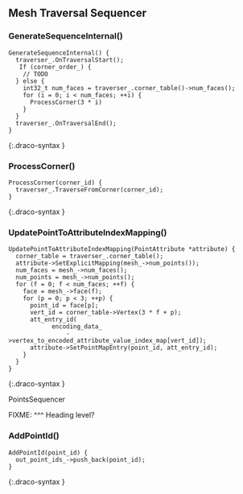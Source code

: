
## Mesh Traversal Sequencer

### GenerateSequenceInternal()

~~~~~
GenerateSequenceInternal() {
  traverser_.OnTraversalStart();
   If (corner_order_) {
    // TODO
  } else {
    int32_t num_faces = traverser_.corner_table()->num_faces();
    for (i = 0; i < num_faces; ++i) {
      ProcessCorner(3 * i)
    }
  }
  traverser_.OnTraversalEnd();
}
~~~~~
{:.draco-syntax }


### ProcessCorner()

~~~~~
ProcessCorner(corner_id) {
  traverser_.TraverseFromCorner(corner_id);
}
~~~~~
{:.draco-syntax }


### UpdatePointToAttributeIndexMapping()

~~~~~
UpdatePointToAttributeIndexMapping(PointAttribute *attribute) {
  corner_table = traverser_.corner_table();
  attribute->SetExplicitMapping(mesh_->num_points());
  num_faces = mesh_->num_faces();
  num_points = mesh_->num_points();
  for (f = 0; f < num_faces; ++f) {
    face = mesh_->face(f);
    for (p = 0; p < 3; ++p) {
      point_id = face[p];
      vert_id = corner_table->Vertex(3 * f + p);
      att_entry_id(
            encoding_data_
                ->vertex_to_encoded_attribute_value_index_map[vert_id]);
      attribute->SetPointMapEntry(point_id, att_entry_id);
    }
  }
}
~~~~~
{:.draco-syntax }


PointsSequencer

FIXME: ^^^ Heading level?

### AddPointId()

~~~~~
AddPointId(point_id) {
  out_point_ids_->push_back(point_id);
}
~~~~~
{:.draco-syntax }
